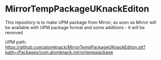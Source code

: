 # MirrorTempPackageUKnackEditon
This repository is to make UPM package from Mirror, as soon as Mirror will be available with UPM package format and some additions - it will be removed


UPM path:
https://github.com/atomknack/MirrorTempPackageUKnackEditon.git?path=/Packages/com.atomknack.mirrortemppackage
